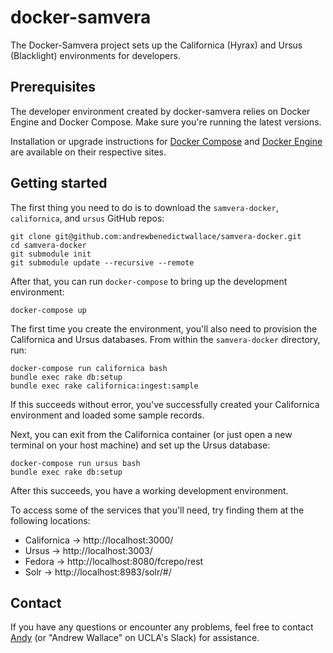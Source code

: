 # docker-samvera

The Docker-Samvera project sets up the Californica (Hyrax) and Ursus (Blacklight) environments for developers.

## Prerequisites

The developer environment created by docker-samvera relies on Docker Engine and Docker Compose. Make sure you're running the latest versions.

Installation or upgrade instructions for [Docker Compose](https://docs.docker.com/compose/install/) and [Docker Engine](https://docs.docker.com/install/) are available on their respective sites.

## Getting started

The first thing you need to do is to download the `samvera-docker`, `californica`, and `ursus` GitHub repos:

    git clone git@github.com:andrewbenedictwallace/samvera-docker.git
    cd samvera-docker
    git submodule init
    git submodule update --recursive --remote

After that, you can run `docker-compose` to bring up the development environment:

    docker-compose up

The first time you create the environment, you'll also need to provision the Californica and Ursus databases. From within the `samvera-docker` directory, run:

    docker-compose run californica bash
    bundle exec rake db:setup
    bundle exec rake californica:ingest:sample

If this succeeds without error, you've successfully created your Californica environment and loaded some sample records.

Next, you can exit from the Californica container (or just open a new terminal on your host machine) and set up the Ursus database: 

    docker-compose run ursus bash
    bundle exec rake db:setup

After this succeeds, you have a working development environment.

To access some of the services that you'll need, try finding them at the following locations:

* Californica -> http://localhost:3000/
* Ursus -> http://localhost:3003/
* Fedora -> http://localhost:8080/fcrepo/rest
* Solr -> http://localhost:8983/solr/#/

## Contact

If you have any questions or encounter any problems, feel free to contact [Andy](https://github.com/andrewbenedictwallace) (or "Andrew Wallace" on UCLA's Slack) for assistance.
